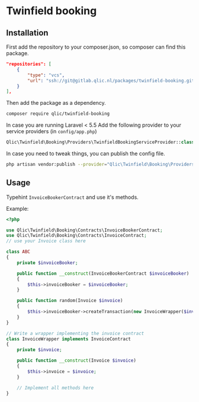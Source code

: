 # Twinfield booking

## Installation

First add the repository to your composer.json, so composer can find this package.

```json
"repositories": [
    {
        "type": "vcs",
        "url": "ssh://git@gitlab.qlic.nl/packages/twinfield-booking.git"
    }
],
```

Then add the package as a dependency.

```bash
composer require qlic/twinfield-booking
```

In case you are running Laravel < 5.5
Add the following provider to your service providers (in `config/app.php`)

```php
Qlic\Twinfield\Booking\Providers\TwinfieldBookingServiceProvider::class,
```

In case you need to tweak things, you can publish the config file.

```bash
php artisan vendor:publish --provider="Qlic\Twinfield\Booking\Providers\TwinfieldBookingServiceProvider"
```

## Usage

Typehint `InvoiceBookerContract` and use it's methods.

Example:

```php
<?php

use Qlic\Twinfield\Booking\Contracts\InvoiceBookerContract;
use Qlic\Twinfield\Booking\Contracts\InvoiceContract;
// use your Invoice class here

class ABC
{
    private $invoiceBooker;

    public function __construct(InvoiceBookerContract $invoiceBooker)
    {
        $this->invoiceBooker = $invoiceBooker;
    }

    public function random(Invoice $invoice)
    {
        $this->invoiceBooker->createTransaction(new InvoiceWrapper($invoice));
    }
}

// Write a wrapper implementing the invoice contract
class InvoiceWrapper implements InvoiceContract
{
    private $invoice;

    public function __construct(Invoice $invoice)
    {
        $this->invoice = $invoice;
    }

    // Implement all methods here
}
```